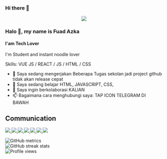 ### Hi there 👋

<p align="center">
<img src="https://github.com/insaneazka/insaneazka/blob/95f987aee5c5231f2e2bec76249a0d4b3d472396/insaneazka.jpg"/>
</p>

### Halo 👋, my name is Fuad Azka
#### I'am Tech Lover
I'm Student and instant noodle lover

Skills: VUE JS / REACT / JS / HTML / CSS

- 🔭 Saya sedang mengerjakan Beberapa Tugas sekolan jadi project github tidak akan release cepat 
- 🌱 Saya sedang belajar HTML, JAVASCRIPT, CSS,  
- 👯 Saya ingin berkolaborasi KALIAN 
- 📫 Bagaimana cara menghubungi saya: TAP ICON TELEGRAM DI BAWAH 
<h2> Communication </h2>
 <p>

<a href="https://www.linkedin.com/in/mustafadalga">
<img src="https://user-images.githubusercontent.com/25087769/87172072-530a5080-c2dc-11ea-8e2c-8ee4dbf3394b.png"/>
</a>
<a href="mailto:mustafadalgaa@gmail.com">
<img src="https://user-images.githubusercontent.com/25087769/87174308-a4680f00-c2df-11ea-90b0-5fa1fa76d2f1.png"/>
</a>
<a href="https://www.youtube.com/channel/UCjbSpwL1nGHnAEHN2fbh7DQ">
<img src="https://user-images.githubusercontent.com/25087769/97784839-5fc7f280-1bb2-11eb-8b1f-c17fc54fb428.png"/>
</a>
<a href="http://mustafadalga.github.io">
<img src="https://user-images.githubusercontent.com/25087769/87176037-2c4f1880-c2e2-11ea-8a13-41c90b711b9f.png"/>
</a>
<a href="https://gitlab.com/mustafadalga">
<img src="https://user-images.githubusercontent.com/25087769/87174063-54894800-c2df-11ea-9620-b2fbf36c3e34.png"/>
</a>
<a href="https://codepen.io/mustafadalga">
<img src="https://user-images.githubusercontent.com/25087769/87174133-6cf96280-c2df-11ea-9134-09bacdfb3464.png"/>
</a>
<a href="https://www.twitter.com/mustafadalgaa">
<img src="https://user-images.githubusercontent.com/25087769/87172407-de83e180-c2dc-11ea-9479-a894758266c3.png"/>
</a>
</p>


![GitHub metrics](https://metrics.lecoq.io/fuadrtx)  
![GitHub streak stats](https://github-readme-streak-stats.herokuapp.com/?user=fuadrtx)  
![Profile views](https://gpvc.arturio.dev/fuadrtx)  
